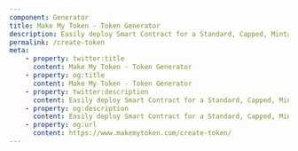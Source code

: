 ```yaml
---
component: Generator
title: Make My Token - Token Generator
description: Easily deploy Smart Contract for a Standard, Capped, Mintable, Burnable Token. Token Generator is the easiest and fastest way to create your own token on the supported networks. No coding skills are required.
permalink: /create-token
meta:
    - property: twitter:title
      content: Make My Token - Token Generator
    - property: og:title
      content: Make My Token - Token Generator
    - property: twitter:description
      content: Easily deploy Smart Contract for a Standard, Capped, Mintable, Burnable Token. Token Generator is the easiest and fastest way to create your own token on the supported networks. No coding skills are required.
    - property: og:description
      content: Easily deploy Smart Contract for a Standard, Capped, Mintable, Burnable Token. Token Generator is the easiest and fastest way to create your own token on the supported networks. No coding skills are required.
    - property: og:url
      content: https://www.makemytoken.com/create-token/
---
```

